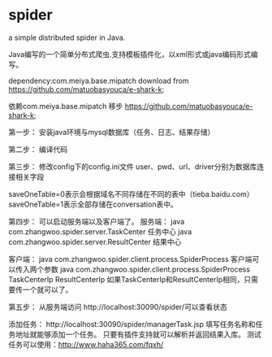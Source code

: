 spider
======

a simple distributed spider in Java. 

Java编写的一个简单分布式爬虫.支持模板插件化，以xml形式或java编码形式编写。

dependency:com.meiya.base.mipatch download from https://github.com/matuobasyouca/e-shark-k;

依赖com.meiya.base.mipatch 移步 https://github.com/matuobasyouca/e-shark-k;




第一步：
安装java环境与mysql数据库（任务、日志、结果存储）

第二步：
编译代码

第三步：
修改config下的config.ini文件
user、pwd、url、driver分别为数据库连接相关字段

saveOneTable=0表示会根据域名不同存储在不同的表中（tieba.baidu.com）
saveOneTable=1表示全部存储在conversation表中。

第四步：
可以启动服务端以及客户端了。
服务端：
java com.zhangwoo.spider.server.TaskCenter 任务中心
java com.zhangwoo.spider.server.ResultCenter 结果中心

客户端：
java com.zhangwoo.spider.client.process.SpiderProcess
客户端可以传入两个参数  java com.zhangwoo.spider.client.process.SpiderProcess TaskCenterIp ResultCenterIp
如果TaskCenterIp和ResultCenterIp相同，只需要传一个就可以了。

第五步：
从服务端访问 http://localhost:30090/spider/可以查看状态

添加任务：
http://localhost:30090/spider/managerTask.jsp 填写任务名称和任务地址就能够添加一个任务。
只要有插件支持就可以解析并返回结果入库。
测试任务可以使用：http://www.haha365.com/fqxh/

